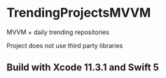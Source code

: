 # TrendingProjectsMVVM
MVVM + daily trending repositories

Project does not use third party libraries

## Build with Xcode 11.3.1 and Swift 5
